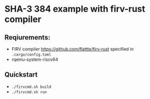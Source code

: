 # SHA-3 384 example with firv-rust compiler

## Reqiurements:
  * FIRV compiler https://github.com/flattte/firv-rust specified in `.cargo/config.toml`
  * rqemu-system-riscv64

## Quickstart
  * `./firvcmd.sh build`
  * `./firvcmd.sh run`
